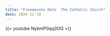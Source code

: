 ```yaml
---
title: "Freemasons Hate  The Catholic Church"
date: 2024-12-19
---
```


{{< youtube NybmP0qq3OQ >}}
